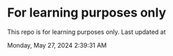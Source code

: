 # For learning purposes only
This repo is for learning purposes only.
Last updated at

Monday, May 27, 2024 2:39:31 AM

